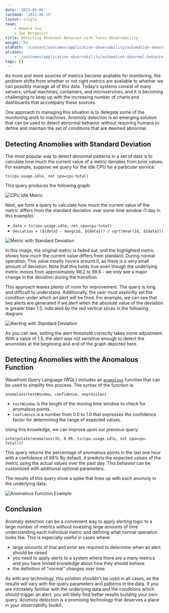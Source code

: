 ```yaml
---
date: '2021-05-06'
lastmod: '2021-06-15'
layout: single
team:
    - Howard Yoo
    - Zac Bergquist
title: Detecting Abnormal Behavior with Tanzu Observability
weight: 99
oldPath: '/content/outcomes/application-observability/automation-abnormal-behavior-detection.md'
aliases:
    - '/outcomes/application-observability/automation-abnormal-behavior-detection'
tags: []
---
```


As more and more sources of metrics become available for monitoring, the problem
shifts from whether or not right metrics are available to whether we can possibly
manage all of this data. Today's systems consist of many servers, virtual
machines, containers, and microservices, and it is becoming challenging to keep
up with the increasing number of charts and dashboards that accompany these
sources.

One approach to managing this situation is to delegate some of the monitoring work
to machines. Anomoly detection is an emerging solution that can be used to detect
abnormal behavior without requiring humans to define and maintain the set of conditions
that are deemed abnormal.

## Detecting Anomolies with Standard Deviation

The most popular way to detect abnormal patterns in a set of data is to
calculate how much the current value of a metric deviates from prior values. For
example, suppose we query for the idle CPU for a particular service:

```
ts(cpu.usage.idle, not cpu=cpu-total)
```

This query produces the following graph:

![CPU Idle Metric](/images/outcomes/app-observability/anomoly-cpu-metric.png)

Next, we form a query to calculate how much the current value of the metric differs from the
standard deviation over some time window (1 day in this example):

-   `data = ts(cpu.usage.idle, not cpu=cpu-total)`
-   `deviation = (${data} - mavg(1d, ${data})) / sqrt(mvar(1d, ${data}))`

![Metric with Standard Deviation](/images/outcomes/app-observability/anomoly-stdev.png)

In this image, the original metric is faded out, and the highlighted metric
shows how much the current value differs from standard. During normal operation,
This value mostly hovers around 0, as there is a very small amount of deviation.
Note that this holds true even though the underlying metric moves from
approximately 98.2 to 99.6 - we only see a major change in the deviation during
the transition.

This approach leaves plenty of room for improvement. The query is long and
difficult to understand. Additionally, the user must explicitly set the
condition under which an alert will be fired. For example, we can see that two
alerts are generated if we alert when the absolute value of the deviation is
greater than 1.5, indicated by the red vertical slices in the following diagram:

![Alerting with Standard Deviation](/images/outcomes/app-observability/anomoly-stdev-alerts.png)

As you can see, setting the alert threshold correctly takes some adjustment.
With a value of 1.5, the alert was not sensitive enough to detect the anomolies
at the beginning and end of the graph depicted here.

## Detecting Anomolies with the Anomalous Function

Wavefront Query Language (WQL) includes an
[`anomalous`](https://docs.wavefront.com/ts_anomalous.html) function that can be
used to simplify this process. The syntax of the function is:

```
anomalous(testWindow, confidence, expression)
```

-   `testWindow` is the length of the moving time window to check for anomalous points.
-   `confidence` is a number from 0.0 to 1.0 that expresses the confidence factor
    for determining the range of expected values.

Using this knowledge, we can improve upon our previous query:

```
interpolate(anomalous(1h, 0.99, ts(cpu.usage.idle, not cpu=cpu-total)))
```

This query returns the percentage of anomalous points in the last one hour with
a confidence of 99% By default, it predicts the expected values of the metric
using the actual values over the past day. This behavior can be customized with
additional optional parameters.

The results of this query show a spike that lines up with each anomoly in the
underlying data.

![Anomalous Function Example](/images/outcomes/app-observability/anomoly-anomalous.png)

## Conclusion

Anomaly detection can be a convenient way to apply alerting logic to a large
number of metrics without investing large amounts of time understanding each
individual metric and defining what normal operation looks like. This is
especially useful in cases where:

-   large amounts of trial and error are required to determine when an alert
    should be raised
-   you need to apply alerts to a system where there are a many metrics and you
    have limited knowledge about how they should behave
-   the definition of "normal" changes over time

As with any technology, this solution shouldn't be used in all cases, as the
results will vary with the query parameters and patterns in the data. If you are
intimately familiar with the underlying data and the conditions which should
trigger an alert, you will likely find better results building your own query.
Anomoly detection is a promising technology that deserves a place in your
observability toolkit.
